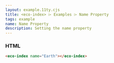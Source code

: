 ```yaml
---
layout: example.11ty.cjs
title: <eco-index> ⌲ Examples ⌲ Name Property
tags: example
name: Name Property
description: Setting the name property
---
```


<eco-index name="Earth"></eco-index>

<h3>HTML</h3>

```html
<eco-index name="Earth"></eco-index>
```
